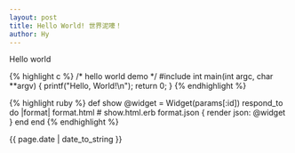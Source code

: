 ```yaml
---
layout: post 
title: Hello World! 世界泥嚎！
author: Hy
---
```


<p>Hello world</p>
{% highlight c %}
/* hello world demo */
#include <stdio.h>
int main(int argc, char **argv)
{
    printf("Hello, World!\n");
    return 0;
}
{% endhighlight %}

{% highlight ruby %}
def show
  @widget = Widget(params[:id])
  respond_to do |format|
    format.html # show.html.erb
    format.json { render json: @widget }
  end
end
{% endhighlight %}
<p>{{ page.date | date_to_string }}</p>
